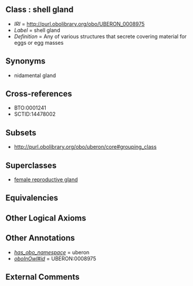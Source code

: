 
## Class : shell gland

 * *IRI* = http://purl.obolibrary.org/obo/UBERON_0008975
 * *Label* = shell gland
 * *Definition* = Any of various structures that secrete covering material for eggs or egg masses

## Synonyms

 * nidamental gland

## Cross-references

 * BTO:0001241
 * SCTID:14478002

## Subsets

 * http://purl.obolibrary.org/obo/uberon/core#grouping_class

## Superclasses

 * [female reproductive gland](../../UBERON/98/UBERON_0005398.md)

## Equivalencies


## Other Logical Axioms


## Other Annotations

 * *[has_obo_namespace](../../ce/oboInOwl#hasOBONamespace.md)* = uberon
 * *[oboInOwl#id](../../id/oboInOwl#id.md)* = UBERON:0008975

## External Comments

